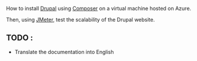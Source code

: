 How to install [Drupal](https://new.drupal.org/home) using [Composer](https://getcomposer.org/) on a virtual machine hosted on Azure.

Then, using [JMeter](https://jmeter.apache.org/), test the scalability of the Drupal website.

## TODO :
* Translate the documentation into English

